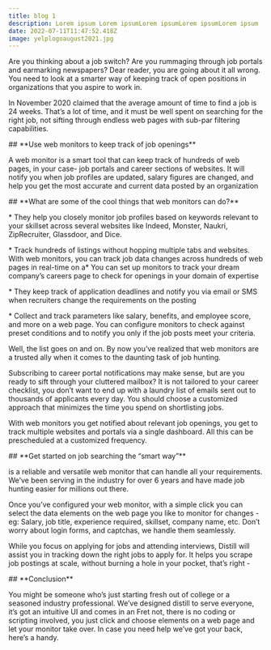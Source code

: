 ```yaml
---
title: blog 1
description: Lorem ipsum Lorem ipsumLorem ipsumLorem ipsumLorem ipsum
date: 2022-07-11T11:47:52.418Z
image: yelplogoaugust2021.jpg
---
```

Are you thinking about a job switch? Are you rummaging through job portals and earmarking newspapers? Dear reader, you are going about it all wrong. You need to look at a smarter way of keeping track of open positions in organizations that you aspire to work in.



In November 2020 claimed that the average amount of time to find a job is 24 weeks. That’s a lot of time, and it must be well spent on searching for the right job, not sifting through endless web pages with sub-par filtering capabilities.



\## \*\*Use web monitors to keep track of job openings\*\*



A web monitor is a smart tool that can keep track of hundreds of web pages, in your case- job portals and career sections of websites. It will notify you when job profiles are updated, salary figures are changed, and help you get the most accurate and current data posted by an organization



\## \*\*What are some of the cool things that web monitors can do?\*\*



\* They help you closely monitor job profiles based on keywords relevant to your skillset across several websites like Indeed, Monster, Naukri, ZipRecruiter, Glassdoor, and Dice.

\* Track hundreds of listings without hopping multiple tabs and websites. With web monitors, you can track job data changes across hundreds of web pages in real-time on a\* You can set up monitors to track your dream company’s careers page to check for openings in your domain of expertise

\* They keep track of application deadlines and notify you via email or SMS when recruiters change the requirements on the posting

\* Collect and track parameters like salary, benefits, and employee score, and more on a web page. You can configure monitors to check against preset conditions and to notify you only if the job posts meet your criteria.



Well, the list goes on and on. By now you’ve realized that web monitors are a trusted ally when it comes to the daunting task of job hunting.



Subscribing to career portal notifications may make sense, but are you ready to sift through your cluttered mailbox? It is not tailored to your career checklist, you don’t want to end up with a laundry list of emails sent out to thousands of applicants every day. You should choose a customized approach that minimizes the time you spend on shortlisting jobs.



With web monitors you get notified about relevant job openings, you get to track multiple websites and portals via a single dashboard. All this can be prescheduled at a customized frequency.



\## \*\*Get started on job searching the “smart way”\*\*



is a reliable and versatile web monitor that can handle all your requirements. We’ve been serving in the industry for over 6 years and have made job hunting easier for millions out there.

Once you’ve configured your web monitor, with a simple click you can select the data elements on the web page you like to monitor for changes - eg: Salary, job title, experience required, skillset, company name, etc. Don’t worry about login forms, and captchas, we handle them seamlessly.



While you focus on applying for jobs and attending interviews, Distill will assist you in tracking down the right jobs to apply for. It helps you scrape job postings at scale, without burning a hole in your pocket, that’s right - 



\## \*\*Conclusion\*\*



You might be someone who’s just starting fresh out of college or a seasoned industry professional. We’ve designed distill to serve everyone, it’s got an intuitive UI and comes in an  Fret not, there is no coding or scripting involved, you just click and choose elements on a web page and let your monitor take over. In case you need help we’ve got your back, here’s a handy.